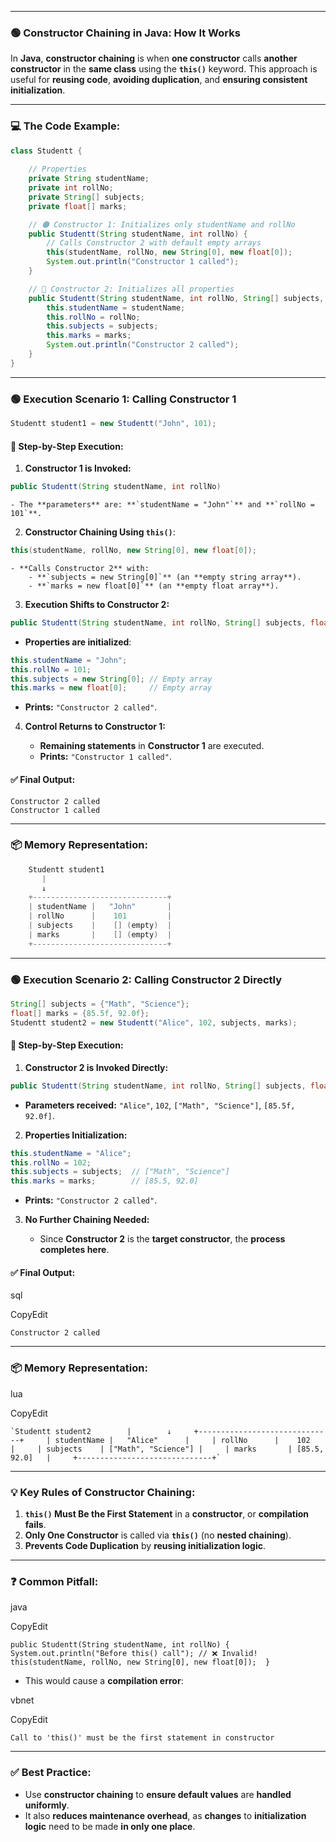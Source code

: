 

---


### 🟢 **Constructor Chaining in Java: How It Works**

In **Java**, **constructor chaining** is when **one constructor** calls **another constructor** in the **same class** using the **`this()`** keyword. This approach is useful for **reusing code**, **avoiding duplication**, and **ensuring consistent initialization**.

---

### 💻 **The Code Example:**

```java
class Studentt {
    
    // Properties
    private String studentName;
    private int rollNo;
    private String[] subjects;
    private float[] marks;

    // 🟠 Constructor 1: Initializes only studentName and rollNo
    public Studentt(String studentName, int rollNo) {
        // Calls Constructor 2 with default empty arrays
        this(studentName, rollNo, new String[0], new float[0]); 
        System.out.println("Constructor 1 called");
    }

    // 🔵 Constructor 2: Initializes all properties
    public Studentt(String studentName, int rollNo, String[] subjects, float[] marks) {
        this.studentName = studentName;
        this.rollNo = rollNo;
        this.subjects = subjects;
        this.marks = marks;
        System.out.println("Constructor 2 called");
    }
}

```

---

### 🟢 **Execution Scenario 1: Calling Constructor 1**

```java
Studentt student1 = new Studentt("John", 101);
```
#### 📂 **Step-by-Step Execution:**

1. **Constructor 1 is Invoked:**
    
```java
public Studentt(String studentName, int rollNo)
```
    
    - The **parameters** are: **`studentName = "John"`** and **`rollNo = 101`**.
2. **Constructor Chaining Using `this()`**:
    
```java
this(studentName, rollNo, new String[0], new float[0]);
```
    
    - **Calls Constructor 2** with:
        - **`subjects = new String[0]`** (an **empty string array**).
        - **`marks = new float[0]`** (an **empty float array**).
3. **Execution Shifts to Constructor 2:**
    
```java
public Studentt(String studentName, int rollNo, String[] subjects, float[] marks)
```
    
- **Properties are initialized**:
    
```java
this.studentName = "John";
this.rollNo = 101;
this.subjects = new String[0]; // Empty array
this.marks = new float[0];     // Empty array
```
    
- **Prints:** `"Constructor 2 called"`.

4. **Control Returns to Constructor 1:**
    
    - **Remaining statements** in **Constructor 1** are executed.
    - **Prints:** `"Constructor 1 called"`.

#### ✅ **Final Output:**

```shell
Constructor 2 called  
Constructor 1 called
```

---

### 📦 **Memory Representation:**

```java
    Studentt student1
       |
       ↓
    +------------------------------+
    | studentName |   "John"       |
    | rollNo      |    101         |
    | subjects    |    [] (empty)  |
    | marks       |    [] (empty)  |
    +------------------------------+
```
---

### 🟢 **Execution Scenario 2: Calling Constructor 2 Directly**

```java
String[] subjects = {"Math", "Science"};
float[] marks = {85.5f, 92.0f};
Studentt student2 = new Studentt("Alice", 102, subjects, marks);
```

#### 📂 **Step-by-Step Execution:**

1. **Constructor 2 is Invoked Directly:**
    
```java
public Studentt(String studentName, int rollNo, String[] subjects, float[] marks)
```
    
- **Parameters received:** `"Alice"`, `102`, `["Math", "Science"]`, `[85.5f, 92.0f]`.

2. **Properties Initialization:**
    
```java
this.studentName = "Alice";
this.rollNo = 102;
this.subjects = subjects;  // ["Math", "Science"]
this.marks = marks;        // [85.5, 92.0]
```
    
- **Prints:** `"Constructor 2 called"`.

3. **No Further Chaining Needed:**
    
    - Since **Constructor 2** is the **target constructor**, the **process completes here**.

#### ✅ **Final Output:**

sql

CopyEdit

`Constructor 2 called`

---

### 📦 **Memory Representation:**

lua

CopyEdit

    `Studentt student2        |        ↓     +------------------------------+     | studentName |   "Alice"      |     | rollNo      |    102         |     | subjects    | ["Math", "Science"] |     | marks       | [85.5, 92.0]   |     +------------------------------+`

---

### 💡 **Key Rules of Constructor Chaining:**

1. **`this()` Must Be the First Statement** in a **constructor**, or **compilation fails**.
2. **Only One Constructor** is called via **`this()`** (no **nested chaining**).
3. **Prevents Code Duplication** by **reusing initialization logic**.

---

### ❓ **Common Pitfall:**

java

CopyEdit

`public Studentt(String studentName, int rollNo) {     System.out.println("Before this() call"); // ❌ Invalid!     this(studentName, rollNo, new String[0], new float[0]);  }`

- This would cause a **compilation error**:

vbnet

CopyEdit

`Call to 'this()' must be the first statement in constructor`

---

### ✅ **Best Practice:**

- Use **constructor chaining** to **ensure default values** are **handled uniformly**.
- It also **reduces maintenance overhead**, as **changes** to **initialization logic** need to be made **in only one place**.